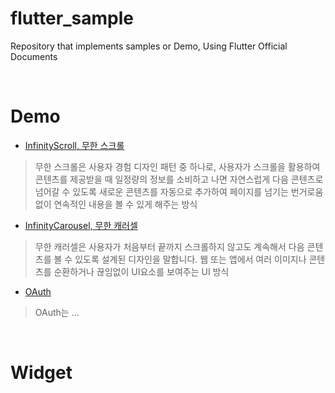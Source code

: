 # flutter_sample

Repository that implements samples or Demo, Using Flutter Official Documents

</br>

# Demo

- [InfinityScroll, 무한 스크롤](https://github.com/Jisup/flutter_sample/tree/main/lib/page/infinityScroll)

> 무한 스크롤은 사용자 경험 디자인 패턴 중 하나로, 사용자가 스크롤을 활용하여 콘텐츠를 제공받을 때 일정량의 정보를 소비하고 나면 자연스럽게 다음 콘텐츠로 넘어갈 수 있도록 새로운 콘텐츠를 자동으로 추가하여 페이지를 넘기는 번거로움 없이 연속적인 내용을 볼 수 있게 해주는 방식

- [InfinityCarousel, 무한 캐러셀](https://github.com/Jisup/flutter_sample/tree/main/lib/page/infinityCarousel)

> 무한 캐러셀은 사용자가 처음부터 끝까지 스크롤하지 않고도 계속해서 다음 콘텐츠를 볼 수 있도록 설계된 디자인을 말합니다. 웹 또는 앱에서 여러 이미지나 콘텐츠를 순환하거나 끊임없이 UI요소를 보여주는 UI 방식

- [OAuth]()

> OAuth는 ...

</br>

# Widget

</br>
